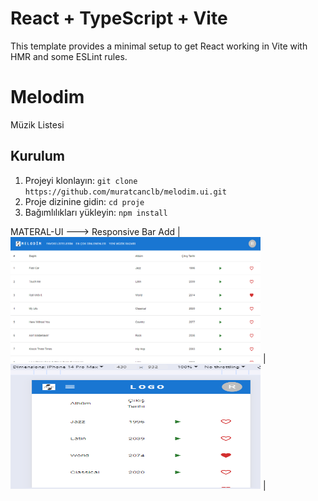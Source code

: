 # React + TypeScript + Vite

This template provides a minimal setup to get React working in Vite with HMR and some ESLint rules.
# Melodim
Müzik Listesi

## Kurulum

1. Projeyi klonlayın: `git clone https://github.com/muratcanclb/melodim.ui.git`
2. Proje dizinine gidin: `cd proje`
3. Bağımlılıkları yükleyin: `npm install`


MATERAL-UI ---> Responsive Bar Add
| <img width="400px" height="200px" src="./src/assets/images/screen/bar.png"> | <img height="200px" width="400px" src="./src/assets/images/screen/bar-phone.png"> |